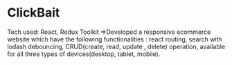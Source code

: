 # ClickBait
Tech used: React, Redux Toolkit =>Developed a responsive ecommerce website which have the following functionalities : react routing, search with lodash debouncing, CRUD(create, read, update , delete) operation, available for all three types of devices(desktop, tablet, mobile).
